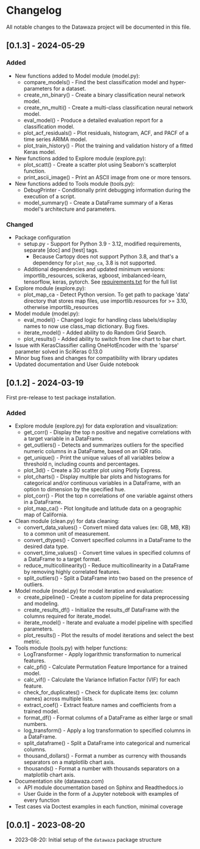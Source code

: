 # Changelog

All notable changes to the Datawaza project will be documented in this file.

## [0.1.3] - 2024-05-29

### Added
- New functions added to Model module (model.py):
  - compare_models() - Find the best classification model and hyper-parameters for a dataset.
  - create_nn_binary() - Create a binary classification neural network model.
  - create_nn_multi() - Create a multi-class classification neural network model.
  - eval_model() - Produce a detailed evaluation report for a classification model.
  - plot_acf_residuals() - Plot residuals, histogram, ACF, and PACF of a time series ARIMA model.
  - plot_train_history() - Plot the training and validation history of a fitted Keras model.
- New functions added to Explore module (explore.py):
  - plot_scatt() - Create a scatter plot using Seaborn's scatterplot function.
  - print_ascii_image() - Print an ASCII image from one or more tensors.
- New functions added to Tools module (tools.py):
  - DebugPrinter - Conditionally print debugging information during the execution of a script.
  - model_summary() - Create a DataFrame summary of a Keras model's architecture and parameters.

### Changed
- Package configuration
  - setup.py - Support for Python 3.9 - 3.12, modified requirements, separate [doc] and [test] tags.
    - Because Cartopy does not support Python 3.8, and that's a dependency for `plot_map_ca`, 3.8 is not supported.
  - Additional dependencies and updated minimum versions: importlib_resources, scikeras, xgboost, imbalanced-learn, tensorflow, keras, pytorch. See [requirements.txt](requirements.txt) for the full list
- Explore module (explore.py):
  - plot_map_ca - Detect Python version. To get path to package 'data' directory that stores map files, use importlib.resources for >= 3.10, otherwise importlib_resources
- Model module (model.py):
  - eval_model() - Changed logic for handling class labels/display names to now use class_map dictionary. Bug fixes.
  - iterate_model() - Added ability to do Random Grid Search.
  - plot_results() - Added ability to switch from line chart to bar chart.
- Issue with KerasClassifier calling OneHotEncoder with the 'sparse' parameter solved in SciKeras 0.13.0
- Minor bug fixes and changes for compatibility with library updates
- Updated documentation and User Guide notebook

## [0.1.2] - 2024-03-19

First pre-release to test package installation.

### Added
- Explore module (explore.py) for data exploration and visualization:
  - get_corr() - Display the top n positive and negative correlations with a target variable in a DataFrame. 
  - get_outliers() - Detects and summarizes outliers for the specified numeric columns in a DataFrame, based on an IQR ratio. 
  - get_unique() - Print the unique values of all variables below a threshold n, including counts and percentages. 
  - plot_3d() - Create a 3D scatter plot using Plotly Express. 
  - plot_charts() - Display multiple bar plots and histograms for categorical and/or continuous variables in a DataFrame, with an option to dimension by the specified hue.
  - plot_corr() - Plot the top n correlations of one variable against others in a DataFrame.
  - plot_map_ca() - Plot longitude and latitude data on a geographic map of California.
- Clean module (clean.py) for data cleaning:
  - convert_data_values() - Convert mixed data values (ex: GB, MB, KB) to a common unit of measurement.
  - convert_dtypes() - Convert specified columns in a DataFrame to the desired data type.
  - convert_time_values() - Convert time values in specified columns of a DataFrame to a target format.
  - reduce_multicollinearity() - Reduce multicollinearity in a DataFrame by removing highly correlated features.
  - split_outliers() - Split a DataFrame into two based on the presence of outliers.
- Model module (model.py) for model iteration and evaluation:
  - create_pipeline() - Create a custom pipeline for data preprocessing and modeling. 
  - create_results_df() - Initialize the results_df DataFrame with the columns required for iterate_model. 
  - iterate_model() - Iterate and evaluate a model pipeline with specified parameters. 
  - plot_results() - Plot the results of model iterations and select the best metric.
- Tools module (tools.py) with helper functions:
  - LogTransformer - Apply logarithmic transformation to numerical features.
  - calc_pfi() - Calculate Permutation Feature Importance for a trained model.
  - calc_vif() - Calculate the Variance Inflation Factor (VIF) for each feature. 
  - check_for_duplicates() - Check for duplicate items (ex: column names) across multiple lists.
  - extract_coef() - Extract feature names and coefficients from a trained model.
  - format_df() - Format columns of a DataFrame as either large or small numbers.
  - log_transform() - Apply a log transformation to specified columns in a DataFrame.
  - split_dataframe() - Split a DataFrame into categorical and numerical columns.
  - thousand_dollars() - Format a number as currency with thousands separators on a matplotlib chart axis.
  - thousands() - Format a number with thousands separators on a matplotlib chart axis.
- Documentation site (datawaza.com)
  - API module documentation based on Sphinx and Readthedocs.io
  - User Guide in the form of a Jupyter notebook with examples of every function
- Test cases via Doctest examples in each function, minimal coverage

## [0.0.1] - 2023-08-20

- 2023-08-20: Initial setup of the `datawaza` package structure
